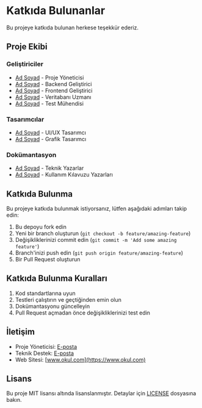 # Katkıda Bulunanlar

Bu projeye katkıda bulunan herkese teşekkür ederiz.

## Proje Ekibi

### Geliştiriciler
- [Ad Soyad](https://github.com/kullaniciadi) - Proje Yöneticisi
- [Ad Soyad](https://github.com/kullaniciadi) - Backend Geliştirici
- [Ad Soyad](https://github.com/kullaniciadi) - Frontend Geliştirici
- [Ad Soyad](https://github.com/kullaniciadi) - Veritabanı Uzmanı
- [Ad Soyad](https://github.com/kullaniciadi) - Test Mühendisi

### Tasarımcılar
- [Ad Soyad](https://github.com/kullaniciadi) - UI/UX Tasarımcı
- [Ad Soyad](https://github.com/kullaniciadi) - Grafik Tasarımcı

### Dokümantasyon
- [Ad Soyad](https://github.com/kullaniciadi) - Teknik Yazarlar
- [Ad Soyad](https://github.com/kullaniciadi) - Kullanım Kılavuzu Yazarları

## Katkıda Bulunma

Bu projeye katkıda bulunmak istiyorsanız, lütfen aşağıdaki adımları takip edin:

1. Bu depoyu fork edin
2. Yeni bir branch oluşturun (`git checkout -b feature/amazing-feature`)
3. Değişikliklerinizi commit edin (`git commit -m 'Add some amazing feature'`)
4. Branch'inizi push edin (`git push origin feature/amazing-feature`)
5. Bir Pull Request oluşturun

## Katkıda Bulunma Kuralları

1. Kod standartlarına uyun
2. Testleri çalıştırın ve geçtiğinden emin olun
3. Dokümantasyonu güncelleyin
4. Pull Request açmadan önce değişikliklerinizi test edin

## İletişim

- Proje Yöneticisi: [E-posta](mailto:proje@okul.com)
- Teknik Destek: [E-posta](mailto:destek@okul.com)
- Web Sitesi: [www.okul.com](https://www.okul.com)

## Lisans

Bu proje MIT lisansı altında lisanslanmıştır. Detaylar için [LICENSE](LICENSE) dosyasına bakın. 